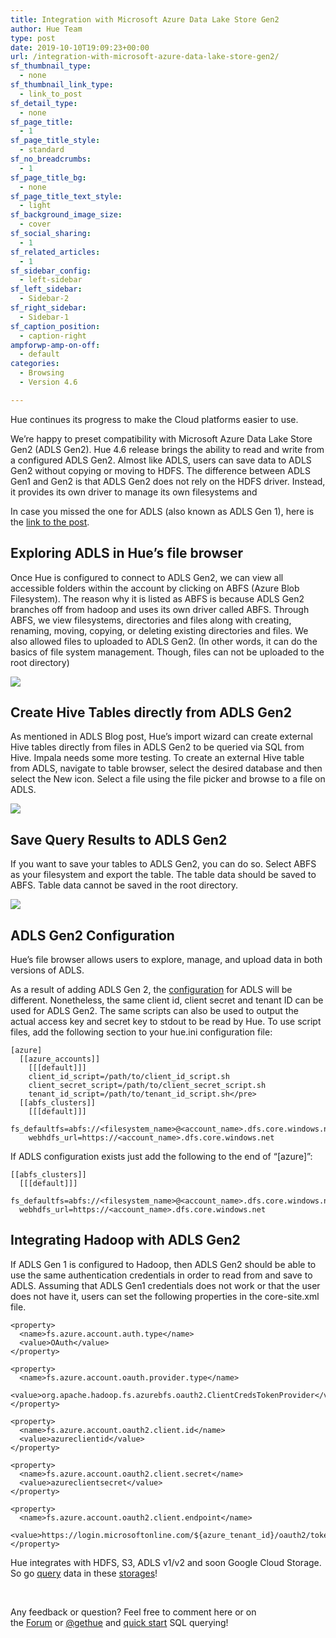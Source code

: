 ```yaml
---
title: Integration with Microsoft Azure Data Lake Store Gen2
author: Hue Team
type: post
date: 2019-10-10T19:09:23+00:00
url: /integration-with-microsoft-azure-data-lake-store-gen2/
sf_thumbnail_type:
  - none
sf_thumbnail_link_type:
  - link_to_post
sf_detail_type:
  - none
sf_page_title:
  - 1
sf_page_title_style:
  - standard
sf_no_breadcrumbs:
  - 1
sf_page_title_bg:
  - none
sf_page_title_text_style:
  - light
sf_background_image_size:
  - cover
sf_social_sharing:
  - 1
sf_related_articles:
  - 1
sf_sidebar_config:
  - left-sidebar
sf_left_sidebar:
  - Sidebar-2
sf_right_sidebar:
  - Sidebar-1
sf_caption_position:
  - caption-right
ampforwp-amp-on-off:
  - default
categories:
  - Browsing
  - Version 4.6

---
```

Hue continues its progress to make the Cloud platforms easier to use.

We’re happy to preset compatibility with Microsoft Azure Data Lake Store Gen2 (ADLS Gen2). Hue 4.6 release brings the ability to read and write from a configured ADLS Gen2. Almost like ADLS, users can save data to ADLS Gen2 without copying or moving to HDFS. The difference between ADLS Gen1 and Gen2 is that ADLS Gen2 does not rely on the HDFS driver. Instead, it provides its own driver to manage its own filesystems and

In case you missed the one for ADLS (also known as ADLS Gen 1), here is the [link to the post][1].

## Exploring ADLS in Hue’s file browser

Once Hue is configured to connect to ADLS Gen2, we can view all accessible folders within the account by clicking on ABFS (Azure Blob Filesystem). The reason why it is listed as ABFS is because ADLS Gen2 branches off from hadoop and uses its own driver called ABFS. Through ABFS, we view filesystems, directories and files along with creating, renaming, moving, copying, or deleting existing directories and files. We also allowed files to uploaded to ADLS Gen2. (In other words, it can do the basics of file system management. Though, files can not be uploaded to the root directory)

<a href="https://cdn.gethue.com/uploads/2019/10/adls2_browse.png"><img src="https://cdn.gethue.com/uploads/2019/10/adls2_browse.png" /></a>

## Create Hive Tables directly from ADLS Gen2

As mentioned in ADLS Blog post, Hue’s import wizard can create external Hive tables directly from files in ADLS Gen2 to be queried via SQL from Hive. Impala needs some more testing. To create an external Hive table from ADLS, navigate to table browser, select the desired database and then select the New icon. Select a file using the file picker and browse to a file on ADLS.

<a href="https://cdn.gethue.com/uploads/2019/10/adls2_upload.png"><img src="https://cdn.gethue.com/uploads/2019/10/adls2_upload.png" /></a>

## Save Query Results to ADLS Gen2

If you want to save your tables to ADLS Gen2, you can do so. Select ABFS as your filesystem and export the table. The table data should be saved to ABFS. Table data cannot be saved in the root directory.

<a href="https://cdn.gethue.com/uploads/2019/10/adls2_export_to.png"><img src="https://cdn.gethue.com/uploads/2019/10/adls2_export_to.png" /></a>

## ADLS Gen2 Configuration

Hue’s file browser allows users to explore, manage, and upload data in both versions of ADLS.

As a result of adding ADLS Gen 2, the [configuration][5] for ADLS will be different. Nonetheless, the same client id, client secret and tenant ID can be used for ADLS Gen2. The same scripts can also be used to output the actual access key and secret key to stdout to be read by Hue. To use script files, add the following section to your hue.ini configuration file:

<pre><code class="ini">[azure]
  [[azure_accounts]]
    [[[default]]]
    client_id_script=/path/to/client_id_script.sh
    client_secret_script=/path/to/client_secret_script.sh
    tenant_id_script=/path/to/tenant_id_script.sh&lt;/pre&gt;
  [[abfs_clusters]]
    [[[default]]]
    fs_defaultfs=abfs://&lt;filesystem_name&gt;@&lt;account_name&gt;.dfs.core.windows.net
    webhdfs_url=https://&lt;account_name&gt;.dfs.core.windows.net
</code></pre>

If ADLS configuration exists just add the following to the end of “[azure]”:

<pre><code class="ini">[[abfs_clusters]]
  [[[default]]]
  fs_defaultfs=abfs://&lt;filesystem_name&gt;@&lt;account_name&gt;.dfs.core.windows.net
  webhdfs_url=https://&lt;account_name&gt;.dfs.core.windows.net
</code></pre>

## Integrating Hadoop with ADLS Gen2

If ADLS Gen 1 is configured to Hadoop, then ADLS Gen2 should be able to use the same authentication credentials in order to read from and save to ADLS. Assuming that ADLS Gen1 credentials does not work or that the user does not have it, users can set the following properties in the core-site.xml file.

<pre><code class="xml">&lt;property&gt;
  &lt;name&gt;fs.azure.account.auth.type&lt;/name&gt;
  &lt;value&gt;OAuth&lt;/value&gt;
&lt;/property&gt;

&lt;property&gt;
  &lt;name&gt;fs.azure.account.oauth.provider.type&lt;/name&gt;
  &lt;value&gt;org.apache.hadoop.fs.azurebfs.oauth2.ClientCredsTokenProvider&lt;/value&gt;
&lt;/property&gt;

&lt;property&gt;
  &lt;name&gt;fs.azure.account.oauth2.client.id&lt;/name&gt;
  &lt;value&gt;azureclientid&lt;/value&gt;
&lt;/property&gt;

&lt;property&gt;
  &lt;name&gt;fs.azure.account.oauth2.client.secret&lt;/name&gt;
  &lt;value&gt;azureclientsecret&lt;/value&gt;
&lt;/property&gt;

&lt;property&gt;
  &lt;name&gt;fs.azure.account.oauth2.client.endpoint&lt;/name&gt;
  &lt;value&gt;https://login.microsoftonline.com/${azure_tenant_id}/oauth2/token&lt;/value&gt;
&lt;/property&gt;
</code></pre>

Hue integrates with HDFS, S3, ADLS v1/v2 and soon Google Cloud Storage. So go [query][6] data in these [storages][7]!

&nbsp;

<div>
  <div>
    Any feedback or question? Feel free to comment here or on the <a href="https://discourse.gethue.com/">Forum</a> or <a href="https://twitter.com/gethue">@gethue</a> and <a href="https://docs.gethue.com/latest/quickstart/">quick start</a> SQL querying!
  </div>

  <p>
    &nbsp;
  </p>
</div>

<div>
</div>

 [1]: https://gethue.com/browsing-adls-data-querying-it-with-sql-and-exporting-the-results-back-in-hue-4-2/
 [2]: https://cdn.gethue.com/uploads/2019/10/adls2_browse.png
 [3]: https://cdn.gethue.com/uploads/2019/10/adls2_upload.png
 [4]: https://cdn.gethue.com/uploads/2019/10/adls2_export_to.png
 [5]: https://docs.gethue.com/latest/administrator/configuration/files/#adls
 [6]: https://docs.gethue.com/quickstart/
 [7]: https://docs.gethue.com/administrator/configuration/files/
